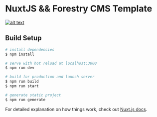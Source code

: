 # NuxtJS && Forestry CMS Template

[![alt text](https://www.netlify.com/img/deploy/button.svg 'Deploy to Netlify')](https://app.netlify.com/start/deploy?repository=https://github.com/Decyphr/nuxt-forestry.git)

## Build Setup

```bash
# install dependencies
$ npm install

# serve with hot reload at localhost:3000
$ npm run dev

# build for production and launch server
$ npm run build
$ npm run start

# generate static project
$ npm run generate
```

For detailed explanation on how things work, check out [Nuxt.js docs](https://nuxtjs.org).
